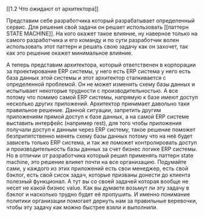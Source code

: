 [[1.2 Что ожидают от архитектора]]

Представим себе разработчика который разрабатывает определенный сервис. Для решения свой задачи он решает использовать [[паттерн STATE MACHINE]]. На кого окажет такое влияние, ну наверное только на самого разработчика и его команду и по сути разработчик волен использовать этот паттерн и решать свою задачу как он захочет, так как это решение окажет минимальное влияние.

А теперь представим архитектора, который ответственен в корпорации за проектирование ERP системы, у него есть ERP система у него есть база данных этой системы и этот архитектор сталкивается с определенной проблемой. Он не может изменить схему базы данных и испытывает некоторые трудности с производительностью. А все потому что помимо самой ERP системы, напрямую к базе имеют доступ несколько других приложений. Архитектор принимает давольно таки правильное решение. Данной ситуации, запретить другим приложениям прямой доступ к базе данных, а на самой ERP системе выставить интерфейс (например rest), для того чтобы приложения получали доступ к данным через ERP систему, такое решение поможет безприпятственно менять схему базы данных потому что на неё будет зависеть только ERP система, и так же поможет контролировать доступ и производительность базы данных за счет бизнес логике ERP системы. Но в отличии от разработчика который решил применять паттерн state machine, это решение влияет почти на все организацию. Подумайте сами, у каждого из этих приложений есть свои менеджер, есть свой бэклог, есть свой сисок задач, которые призваны донести до клиента полезный функционал. А тут вы со своей задачей которая вообще не несет не какой бизнес value. Как вы думаете возьмут ли эту задачу в бэклог и насколько трудно будет её пропушить. И именно понимание политики организации помогает дернуть нам за правильные веревочки, чтобы эту задачу как можно быстрее взяли и выполнили.